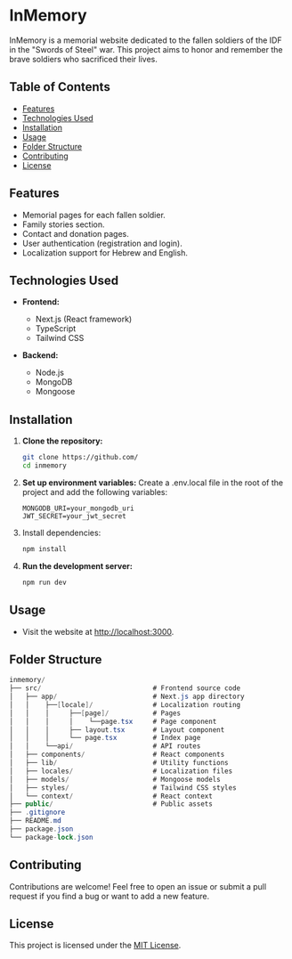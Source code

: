 # InMemory

InMemory is a memorial website dedicated to the fallen soldiers of the IDF in the "Swords of Steel" war.
This project aims to honor and remember the brave soldiers who sacrificed their lives.

## Table of Contents
- [Features](#features)
- [Technologies Used](#technologies-used)
- [Installation](#installation)
- [Usage](#usage)
- [Folder Structure](#folder-structure)
- [Contributing](#contributing)
- [License](#license)

## Features
- Memorial pages for each fallen soldier.
- Family stories section.
- Contact and donation pages.
- User authentication (registration and login).
- Localization support for Hebrew and English.

## Technologies Used
- **Frontend:**
    - Next.js (React framework)
    - TypeScript
    - Tailwind CSS

- **Backend:**
    - Node.js
    - MongoDB
    - Mongoose

## Installation

1. **Clone the repository:**
   ```bash
   git clone https://github.com/
   cd inmemory
   ```
2. **Set up environment variables:**
    Create a .env.local file in the root of the project and add the following variables:
    ```env
    MONGODB_URI=your_mongodb_uri
    JWT_SECRET=your_jwt_secret
    ```
3. Install dependencies:
    ```bash
    npm install
    ```
4. **Run the development server:**
    ```bash
    npm run dev
    ```

## Usage
- Visit the website at [http://localhost:3000](http://localhost:3000).

## Folder Structure
```csharp
inmemory/
├── src/                            # Frontend source code
│   ├── app/                        # Next.js app directory
│   │    ├──[locale]/               # Localization routing
│   │    │     ├──[page]/           # Pages
│   │    │     │    └──page.tsx     # Page component
│   │    │     ├── layout.tsx       # Layout component
│   │    │     └── page.tsx         # Index page    
│   │    └──api/                    # API routes
│   ├── components/                 # React components
│   ├── lib/                        # Utility functions
│   ├── locales/                    # Localization files
│   ├── models/                     # Mongoose models
│   ├── styles/                     # Tailwind CSS styles
│   └── context/                    # React context
├── public/                         # Public assets
├── .gitignore
├── README.md
├── package.json
└── package-lock.json
```

## Contributing
Contributions are welcome! Feel free to open an issue or submit a pull request if you find a bug or want to add a new feature.

## License
This project is licensed under the [MIT License](https://opensource.org/licenses/MIT).

